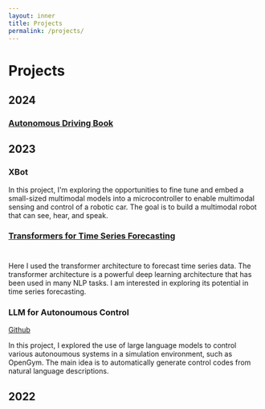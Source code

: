 ```yaml
---
layout: inner
title: Projects
permalink: /projects/
---
```

# Projects

## 2024

### [Autonomous Driving Book](./2024/autonomous-driving-book.md)


## 2023 

### XBot
In this project, I'm exploring the opportunities to fine tune and embed a small-sized multimodal models into a microcontroller to enable multimodal sensing and control of a robotic car. The goal is to build a multimodal robot that can see, hear, and speak.

### [Transformers for Time Series Forecasting](./2023/transformer-time-series.md)

[<img src="https://s18955.pcdn.co/wp-content/uploads/2018/02/github.png" width="10"/>](https://github.com/YangyangFu/transformer-time-series)

Here I used the transformer architecture to forecast time series data. The transformer architecture is a powerful deep learning architecture that has been used in many NLP tasks. I am interested in exploring its potential in time series forecasting.

### LLM for Autonoumous Control
[Github](https://github.com/YangyangFu/prompt-control)

In this project, I explored the use of large language models to control various autonoumous systems in a simulation environment, such as OpenGym. The main idea is to automatically generate control codes from natural language descriptions. 

## 2022


